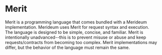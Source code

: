 # Merit
Merit is a programming language that comes bundled with a Merideum implementation. 
Merideum uses Merit for request syntax and execution. 
The language is designed to be simple, concise, and familiar.
Merit is intentionally unadvanced--this is to prevent misuse or abuse and keep requests/contracts from becoming too complex.
Merit implementations may differ, but the behavior of the language must remain the same.
